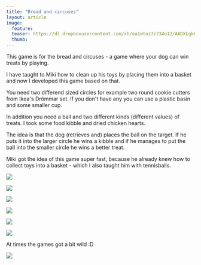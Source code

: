 ```yaml
---
title: "Bread and circuses"
layout: article
image:
  feature:
  teaser: https://dl.dropboxusercontent.com/sh/ea1wtnz7z734o12/AADXLqkbiWxjDilr0J1_ue-ja/aktivointi/leipaa-ja-sirkushuveja/DS61427_-245px.jpg
  thumb:
---
```


This game is for the bread and circuses - a game where your dog can win treats by playing.

I have taught to Miki how to clean up his toys by placing them into a basket and now I developed this game based on that.

You need two differend sized circles for example two round cookie cutters from Ikea's Drömmar set. If you don't have any you can use a plastic basin and some smaller cup.

In addition you need a ball and two different kinds (different values) of treats. I took some food kibble and dried chicken hearts.

The idea is that the dog (retrieves and) places the ball on the target. If he puts it into the larger circle he wins a kibble and if he manages to put the ball into the smaller circle he wins a better treat.

Miki got the idea of this game super fast, because he already knew how to collect toys into a basket - which I also taught him with tennisballs.

[![](https://dl.dropboxusercontent.com/sh/ea1wtnz7z734o12/AAB8CWFIy15CSGTO8wu3Tvb1a/aktivointi/leipaa-ja-sirkushuveja/DS61391-800px.jpg)](https://dl.dropboxusercontent.com/sh/ea1wtnz7z734o12/AABCtsttETVsVDdUVvRXxNf0a/aktivointi/leipaa-ja-sirkushuveja/DS61391.jpg)

[![](https://dl.dropboxusercontent.com/sh/ea1wtnz7z734o12/AABtgG4fyG2CwxdpVW5ladz4a/aktivointi/leipaa-ja-sirkushuveja/DS61421-800px.jpg)](https://dl.dropboxusercontent.com/sh/ea1wtnz7z734o12/AAC_ziPw19dDGH_3LuCfC0wDa/aktivointi/leipaa-ja-sirkushuveja/DS61421.jpg)

[![](https://dl.dropboxusercontent.com/sh/ea1wtnz7z734o12/AAD4aeKeUyykiuRztZnRachza/aktivointi/leipaa-ja-sirkushuveja/DS61427-800px.jpg)](https://dl.dropboxusercontent.com/sh/ea1wtnz7z734o12/AACXhzuBrPbcjKygxgfDX2BIa/aktivointi/leipaa-ja-sirkushuveja/DS61427.jpg)

[![](https://dl.dropboxusercontent.com/sh/ea1wtnz7z734o12/AAB4XnyPrbY2dFNmtqU1ktBla/aktivointi/leipaa-ja-sirkushuveja/DS61428-800px.jpg)](https://dl.dropboxusercontent.com/sh/ea1wtnz7z734o12/AAB9_6shVRmSRA_IGuUUe2e7a/aktivointi/leipaa-ja-sirkushuveja/DS61428.jpg)

[![](https://dl.dropboxusercontent.com/sh/ea1wtnz7z734o12/AAD1899M3yrcAWAUtAkaGECUa/aktivointi/leipaa-ja-sirkushuveja/DS61402-800px.jpg)](https://dl.dropboxusercontent.com/sh/ea1wtnz7z734o12/AABWJ8OZ7E6bJ5ksYH_M_Znba/aktivointi/leipaa-ja-sirkushuveja/DS61402.jpg)

[![](https://dl.dropboxusercontent.com/sh/ea1wtnz7z734o12/AADFgLwuvPbbq0N5Oank02Q7a/aktivointi/leipaa-ja-sirkushuveja/DS61403-800px.jpg)](https://dl.dropboxusercontent.com/sh/ea1wtnz7z734o12/AADH_EC_PlV05A1d0OmjlK3Ma/aktivointi/leipaa-ja-sirkushuveja/DS61403.jpg)

At times the games got a bit wild :D

[![](https://dl.dropboxusercontent.com/sh/ea1wtnz7z734o12/AADtzfT0864SYu-iXFAHfqCna/aktivointi/leipaa-ja-sirkushuveja/DS61530-800px.jpg)](https://dl.dropboxusercontent.com/sh/ea1wtnz7z734o12/AAAGgy3my1t2JtU9H7vvZzc7a/aktivointi/leipaa-ja-sirkushuveja/DS61530.jpg)
